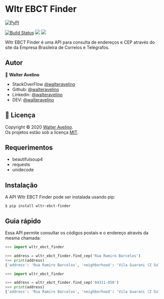 # Wltr EBCT Finder

<a href="https://pypi.org/project/wltr-ebct-finder/">
  <img alt="PyPI" src="https://img.shields.io/pypi/v/wltr-ebct-finder">
</a>

[![Build Status](https://travis-ci.com/walteravelino/Projetos.svg?branch=master)](https://travis-ci.com/walteravelino/Projetos)
<img src = "https://img.shields.io/github/languages/top/walteravelino/wltr-ebct-finder">
<a href="https://github.com/walteravelino/Projetos/blob/master/LICENSE"><img src = "https://img.shields.io/github/license/walteravelino/Projetos"></a>

Wltr EBCT Finder é uma API para consulta de endereços e CEP através do site da Empresa Brasileira de Correios e Telégrafos.

## Autor

👤 **Walter Avelino**

- StackOverFlow [@walteravelino](https://stackoverflow.com/users/13001807/walter-avelino)
- Github: [@walteravelino](https://github.com/walteravelino)
- Linkedin: [@walteravelino](https://linkedin.com/in/walter-avelino-434197105)
- DEV: [@walteravelino](https://dev.to/walteravelino)


## 📝 Licença

Copyright © 2020 [Walter Avelino](https://github.com/walteravelino). <br />
Os projetos estão sob a licença [MIT](https://github.com/walteravelino/Projetos/blob/master/LICENSE).


## Requerimentos

- beautifulsoup4
- requests
- unidecode


## Instalação

 A API Wltr EBCT Finder pode ser instalada usando pip:

    $ pip install wltr-ebct-finder


## Guia rápido

Essa API permite consultar os códigos postais e o endereço através da mesma chamada:

```python
>>> import wltr_ebct_finder

>>> address = wltr_ebct_finder.find_cep('Rua Ramiro Barcelos')
>>> print(address)
{'address': 'Rua Ramiro Barcelos', 'neighborhood': 'Vila Guarani (Z Sul)', 'city/state': 'São Paulo/SP', 'zipcode': '04311-050'}
```

```python
>>> import wltr_ebct_finder

>>> address = wltr_ebct_finder.find_cep('04311-050')
>>> print(address)
{'address': 'Rua Ramiro Barcelos', 'neighborhood': 'Vila Guarani (Z Sul)', 'city/state': 'São Paulo/SP', 'zipcode': '04311-050'}
```
